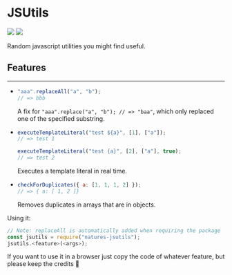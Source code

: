 # JSUtils

[![](https://img.shields.io/github/license/naturecodevoid/JSUtils?style=flat-square)](https://github.com/naturecodevoid/JSUtils/blob/master/LICENSE)
[![](https://img.shields.io/npm/v/JSUtils?style=flat-square)](https://www.npmjs.com/package/JSUtils)

Random javascript utilities you might find useful.

## Features

---

-   ```js
    "aaa".replaceAll("a", "b");
    // => bbb
    ```

    A fix for `"aaa".replace("a", "b"); // => "baa"`, which only replaced one of the specified substring.

-   ```js
    executeTemplateLiteral("test ${a}", [1], ["a"]);
    // => test 1

    executeTemplateLiteral("test {a}", [2], ["a"], true);
    // => test 2
    ```

    Executes a template literal in real time.

-   ```js
    checkForDuplicates({ a: [1, 1, 1, 2] });
    // => { a: [ 1, 2 ]}
    ```

    Removes duplicates in arrays that are in objects.

Using it:

```js
// Note: replaceAll is automatically added when requiring the package
const jsutils = require("natures-jsutils");
jsutils.<feature>(<args>);
```

If you want to use it in a browser just copy the code of whatever feature, but please keep the credits 🙂
